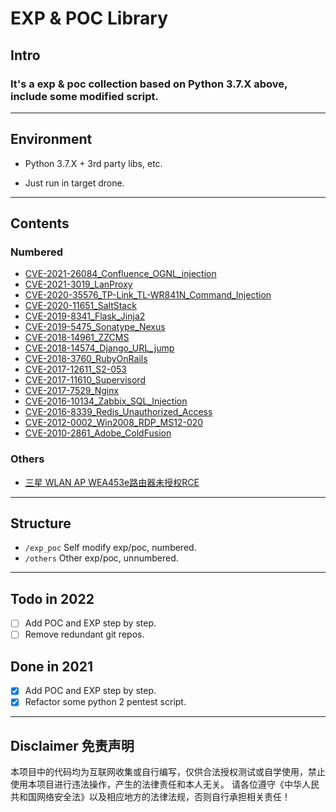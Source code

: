 # EXP & POC Library

## Intro

### It's a exp & poc collection based on Python 3.7.X above, include some modified script.

---

## Environment

- Python 3.7.X + 3rd party libs, etc.

- Just run in target drone.

---

## Contents

### Numbered

- [CVE-2021-26084_Confluence_OGNL_injection](/exp_poc/CVE-2021-26084_Confluence_OGNL_injection/CVE-2021-26084.md)
- [CVE-2021-3019_LanProxy](/exp_poc/CVE-2021-3019_LanProxy/CVE-2021-3019.md)
- [CVE-2020-35576_TP-Link_TL-WR841N_Command_Injection](/exp_poc/CVE-2020-35576_TP-Link_TL-WR841N_Command_Injection/CVE-2020-35576.md)
- [CVE-2020-11651_SaltStack](/exp_poc/CVE-2020-11651_SaltStack/CVE-2020-11651.md)
- [CVE-2019-8341_Flask_Jinja2](/exp_poc/CVE-2019-8341_Flask_Jinja2/CVE-2019-8341.md)
- [CVE-2019-5475_Sonatype_Nexus](/exp_poc/CVE-2019-5475_Sonatype_Nexus/CVE-2019-5475.md)
- [CVE-2018-14961_ZZCMS](/exp_poc/CVE-2018-14961_ZZCMS/CVE-2018-14961.md)
- [CVE-2018-14574_Django_URL_jump](/exp_poc/CVE-2018-14574_Django_URL_jump/CVE-2018-14574.md)
- [CVE-2018-3760_RubyOnRails](/exp_poc/CVE-2018-3760_RubyOnRails/CVE-2018-3760.md)
- [CVE-2017-12611_S2-053](/exp_poc/CVE-2017-12611_S2-053/CVE-2017-12611.md)
- [CVE-2017-11610_Supervisord](/exp_poc/CVE-2017-11610_Supervisord/CVE-2017-11610.md)
- [CVE-2017-7529_Nginx](/exp_poc/CVE-2017-7529_Nginx/CVE-2017-7529.md)
- [CVE-2016-10134_Zabbix_SQL_Injection](/exp_poc/CVE-2016-10134_Zabbix_SQL_Injection/CVE-2016-10134.md)
- [CVE-2016-8339_Redis_Unauthorized_Access](/exp_poc/CVE-2016-8339_Redis_Unauthorized_Access/CVE-2016-8339.md)
- [CVE-2012-0002_Win2008_RDP_MS12-020](/exp_poc/CVE-2012-0002_Win2008_RDP_MS12-020/CVE-2012-0002.md)
- [CVE-2010-2861_Adobe_ColdFusion](/exp_poc/CVE-2010-2861_Adobe_ColdFusion/CVE-2010-2861.md)

### Others

- [三星 WLAN AP WEA453e路由器未授权RCE](/others/Samsung_Router_WLAN_AP_WEA453e/Samsung_Router_WLAN_AP_WEA453e.md)

---

## Structure

- `/exp_poc`    Self modify exp/poc, numbered.
- `/others`     Other exp/poc, unnumbered.

---

## Todo in 2022

- [ ] Add POC and EXP step by step.
- [ ] Remove redundant git repos.

## Done in 2021

- [X] Add POC and EXP step by step.
- [X] Refactor some python 2 pentest script.

---

## Disclaimer 免责声明 

本项目中的代码均为互联网收集或自行编写，仅供合法授权测试或自学使用，禁止使用本项目进行违法操作，产生的法律责任和本人无关。
请各位遵守《中华人民共和国网络安全法》以及相应地方的法律法规，否则自行承担相关责任！

